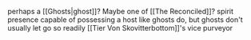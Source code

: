 perhaps a [[Ghosts|ghost]]? Maybe one of [[The Reconciled]]?
spirit presence capable of possessing a host like ghosts do, but ghosts don't usually let go so readily
[[Tier Von Skovitterbottom]]'s vice purveyor